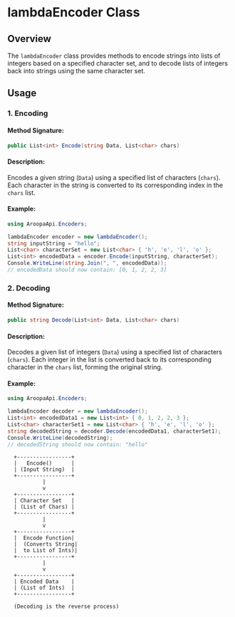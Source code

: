 # lambdaEncoder Class

## Overview
The `lambdaEncoder` class provides methods to encode strings into lists of integers based on a specified character set, and to decode lists of integers back into strings using the same character set.

## Usage
### 1. Encoding
#### Method Signature:
```csharp
public List<int> Encode(string Data, List<char> chars)
```
#### Description:
Encodes a given string (`Data`) using a specified list of characters (`chars`). Each character in the string is converted to its corresponding index in the `chars` list.

#### Example:
```csharp
using AroopaApi.Encoders;

lambdaEncoder encoder = new lambdaEncoder();
string inputString = "hello";
List<char> characterSet = new List<char> { 'h', 'e', 'l', 'o' };
List<int> encodedData = encoder.Encode(inputString, characterSet);
Console.WriteLine(string.Join(", ", encodedData));
// encodedData should now contain: [0, 1, 2, 2, 3]
```

### 2. Decoding
#### Method Signature:
```csharp
public string Decode(List<int> Data, List<char> chars)
```
#### Description:
Decodes a given list of integers (`Data`) using a specified list of characters (`chars`). Each integer in the list is converted back to its corresponding character in the `chars` list, forming the original string.
#### Example:
```csharp
using AroopaApi.Encoders;

lambdaEncoder decoder = new lambdaEncoder();
List<int> encodedData1 = new List<int> { 0, 1, 2, 2, 3 };
List<char> characterSet1 = new List<char> { 'h', 'e', 'l', 'o' };
string decodedString = decoder.Decode(encodedData1, characterSet1);
Console.WriteLine(decodedString);
// decodedString should now contain: "hello"
```

```
  +-----------------+
  |   Encode()      |
  | (Input String)  |
  +-----------------+
           |
           v
  +-----------------+
  | Character Set   |
  | (List of Chars) |
  +-----------------+
           |
           v
  +-----------------+
  |  Encode Function|
  |  (Converts String|
  |  to List of Ints)|
  +-----------------+
           |
           v
  +-----------------+
  | Encoded Data    |
  | (List of Ints)  |
  +-----------------+

  (Decoding is the reverse process)

```
